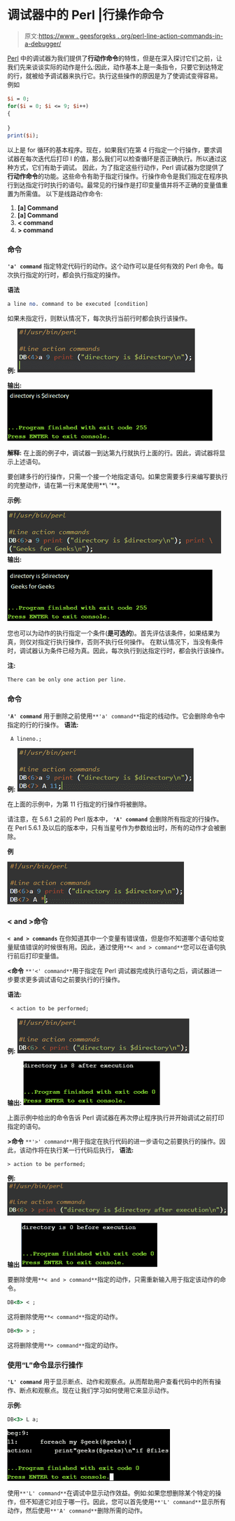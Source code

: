 # 调试器中的 Perl |行操作命令

> 原文:[https://www . geesforgeks . org/perl-line-action-commands-in-a-debugger/](https://www.geeksforgeeks.org/perl-line-action-commands-in-a-debugger/)

[Perl](https://www.geeksforgeeks.org/introduction-to-perl/) 中的调试器为我们提供了**行动作命令**的特性，但是在深入探讨它们之前，让我们先来谈谈实际的动作是什么:因此，动作基本上是一条指令，只要它到达特定的行，就被给予调试器来执行它。执行这些操作的原因是为了使调试变得容易。
例如

```perl
$i = 0;
for($i = 0; $i <= 9; $i++)
{

}
print($i);
```

以上是 for 循环的基本程序。现在，如果我们在第 4 行指定一个行操作，要求调试器在每次迭代后打印 I 的值，那么我们可以检查循环是否正确执行。所以通过这种方式，它们有助于调试。
因此，为了指定这些行动作，Perl 调试器为您提供了**行动作命令**的功能。这些命令有助于指定行操作。行操作命令是我们指定在程序执行到达指定行时执行的语句。最常见的行操作是打印变量值并将不正确的变量值重置为所需值。
以下是线路动作命令:

1.  **[a] Command**
2.  **[a] Command**
3.  **< command**
4.  **> command**

### 命令

**`'a' command`** 指定特定代码行的动作。这个动作可以是任何有效的 Perl 命令。每次执行指定的行时，都会执行指定的操作。

**语法**

```perl
a line no. command to be executed [condition]
```

如果未指定行，则默认情况下，每次执行当前行时都会执行该操作。

**例:**
![Example2](img/a5f8defba140ec9e5cc0ef82ab03f45a.png)

**输出:**
![Output1](img/65486d41e51b26074791494d391e4598.png)

**解释:**
在上面的例子中，调试器一到达第九行就执行上面的行。因此，调试器将显示上述语句。

要创建多行的行操作，只需一个接一个地指定语句。如果您需要多行来编写要执行的完整动作，请在第一行末尾使用**\ '**。

**示例:**

![Example3](img/04fc6c7348a0c6911550878c4fe73a37.png)
**输出:**

![Output2](img/f0addda66f79a0da05a90933d5ee5848.png)

您也可以为动作的执行指定一个条件(**是可选的**)。首先评估该条件，如果结果为真，则仅对指定行执行操作，否则不执行任何操作。
在默认情况下，当没有条件时，调试器认为条件已经为真。因此，每次执行到达指定行时，都会执行该操作。

**注:**

```perl
There can be only one action per line.
```

### 命令

**`'A' command`** 用于删除之前使用`**'a' command**`指定的线动作。它会删除命令中指定的行的行操作。
**语法:**

```perl
 A lineno.;
```

**例:**
![Example4](img/fa6083f64bc2b739cc2812dbe90345af.png)

在上面的示例中，为第 11 行指定的行操作将被删除。

请注意，在 5.6.1 之前的 Perl 版本中， **`'A' command`** 会删除所有指定的行操作。
在 Perl 5.6.1 及以后的版本中，只有当星号作为参数给出时，所有的动作才会被删除。

**例**

![Example5](img/d7fe72451e8ec71edb148a7c7a0400de.png)

### < and >命令

**`< and > commands`** 在你知道其中一个变量有错误值，但是你不知道哪个语句给变量赋值错误的时候很有用。因此，通过使用`**< and > command**`您可以在语句执行前后打印变量值。

**<命令**
`**'<' command**`用于指定在 Perl 调试器完成执行语句之后，调试器进一步要求更多调试语句之前要执行的行操作。

**语法:**

```perl
 < action to be performed;
```

**例:**
![Example6](img/411f43a8fbe4e1878691be26d1d07cb9.png)

**输出:**
![Output3](img/7c3252925560c439c33334f8de7bccd2.png)

上面示例中给出的命令告诉 Perl 调试器在再次停止程序执行并开始调试之前打印指定的语句。

**>命令**
`**'>' command**`用于指定在执行代码的进一步语句之前要执行的操作。因此，该动作将在执行某一行代码后执行，
**语法:**

```perl
> action to be performed;
```

**例:**
![Example7](img/0b8f976ce865ae24417766e80401a09d.png)

**输出**
![Output4](img/985683bd643259d148b5920718a8cd8e.png)

要删除使用`**< and > command**`指定的动作，只需重新输入用于指定该动作的命令。

```perl
DB<8> < ;
```

这将删除使用`**< command**`指定的动作。

```perl
DB<9> > ;
```

这将删除使用`**> command**`指定的动作。

### 使用“L”命令显示行操作

**`'L' command`** 用于显示断点、动作和观察点。从而帮助用户查看代码中的所有操作、断点和观察点。现在让我们学习如何使用它来显示动作。

**示例:**

```perl
DB<3> L a;
```

![Output6](img/a1dc8d5a03a79a0c0561ad73ae5cf1ab.png)

使用`**'L' command**`在调试中显示动作效益。例如:如果您想删除某个特定的操作，但不知道它对应于哪一行。因此，您可以首先使用`**'L' command**`显示所有动作，然后使用`**'A' command**`删除所需的动作。